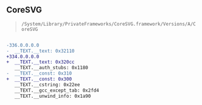 ## CoreSVG

> `/System/Library/PrivateFrameworks/CoreSVG.framework/Versions/A/CoreSVG`

```diff

-336.0.0.0.0
-  __TEXT.__text: 0x32110
+334.0.0.0.0
+  __TEXT.__text: 0x320cc
   __TEXT.__auth_stubs: 0x1180
-  __TEXT.__const: 0x310
+  __TEXT.__const: 0x300
   __TEXT.__cstring: 0x22ee
   __TEXT.__gcc_except_tab: 0x2fd4
   __TEXT.__unwind_info: 0x1a90

```
